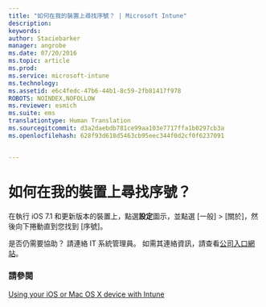 ```yaml
---
title: "如何在我的裝置上尋找序號？ | Microsoft Intune"
description: 
keywords: 
author: Staciebarker
manager: angrobe
ms.date: 07/20/2016
ms.topic: article
ms.prod: 
ms.service: microsoft-intune
ms.technology: 
ms.assetid: e6c4fedc-47b6-44b1-8c59-2fb81417f978
ROBOTS: NOINDEX,NOFOLLOW
ms.reviewer: esmich
ms.suite: ems
translationtype: Human Translation
ms.sourcegitcommit: d3a2daebdb781ce99aa103e7717ffa1b0297cb3a
ms.openlocfilehash: 628f93d618d5463cb95eec344f0d2cf0f6237091


---
```



# 如何在我的裝置上尋找序號？

在執行 iOS 7.1 和更新版本的裝置上，點選**設定**圖示，並點選 [一般] > [關於]，然後向下捲動直到您找到 [序號]。

是否仍需要協助？ 請連絡 IT 系統管理員。 如需其連絡資訊，請查看[公司入口網站](http://portal.manage.microsoft.com)。

### 請參閱
[Using your iOS or Mac OS X device with Intune](using-your-ios-or-mac-os-x-device-with-intune.md)



<!--HONumber=Aug16_HO4-->


